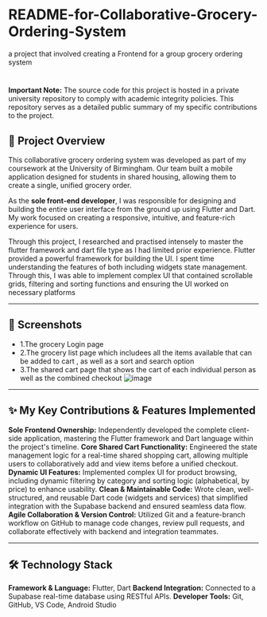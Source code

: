# README-for-Collaborative-Grocery-Ordering-System
a project that involved creating a Frontend for a group grocery ordering system
# 

**Important Note:** The source code for this project is hosted in a private university repository to comply with academic integrity policies. This repository serves as a detailed public summary of my specific contributions to the project.

## 🚀 Project Overview

This collaborative grocery ordering system was developed as part of my coursework at the University of Birmingham. Our team built a mobile application designed for students in shared housing, allowing them to create a single, unified grocery order.

As the **sole front-end developer**, I was responsible for designing and building the entire user interface from the ground up using Flutter and Dart. My work focused on creating a responsive, intuitive, and feature-rich experience for users.

Through this project, I researched and practised intensely to master the flutter framework and dart file type as I had limited prior experience. Flutter provided a powerful framework for building the UI. I spent time understanding the features of both including widgets state management. Through this, I was able to implement complex UI that contained scrollable grids, filtering and sorting functions and ensuring the UI worked on necessary platforms

---

## 📸 Screenshots
*  1.The grocery Login page 
*  2.The grocery list page which includees all the items available that can be added to cart , as well as a sort and search option 
*  3.The shared cart page that shows the cart of each individual person as well as the combined checkout 
![image](https://github.com/user-attachments/assets/1f339d5b-0a9d-4b15-8fb5-bf4712e97c37)

---

## ✨ My Key Contributions & Features Implemented

**Sole Frontend Ownership:** Independently developed the complete client-side application, mastering the Flutter framework and Dart language within the project's timeline.
**Core Shared Cart Functionality:** Engineered the state management logic for a real-time shared shopping cart, allowing multiple users to collaboratively add and view items before a unified checkout.
**Dynamic UI Features:** Implemented complex UI for product browsing, including dynamic filtering by category and sorting logic (alphabetical, by price) to enhance usability.
**Clean & Maintainable Code:** Wrote clean, well-structured, and reusable Dart code (widgets and services) that simplified integration with the Supabase backend and ensured seamless data flow.
**Agile Collaboration & Version Control:** Utilized Git and a feature-branch workflow on GitHub to manage code changes, review pull requests, and collaborate effectively with backend and integration teammates.

---

## 🛠️ Technology Stack

**Framework & Language:** Flutter, Dart
**Backend Integration:** Connected to a Supabase real-time database using RESTful APIs.
**Developer Tools:** Git, GitHub, VS Code, Android Studio
